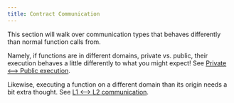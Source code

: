 ```yaml
---
title: Contract Communication
---
```


This section will walk over communication types that behaves differently than normal function calls from.

Namely, if functions are in different domains, private vs. public, their execution behaves a little differently to what you might expect! See [Private <--> Public execution](./public_private_calls.md).

Likewise, executing a function on a different domain than its origin needs a bit extra thought. See [L1 <--> L2 communication](./cross_chain_calls.md).